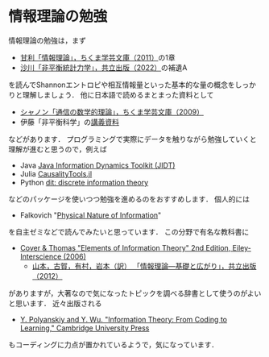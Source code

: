 # 情報理論の勉強

情報理論の勉強は，まず

- [甘利「情報理論」，ちくま学芸文庫（2011）](https://www.chikumashobo.co.jp/product/9784480093585/)の1章
- [沙川「非平衡統計力学」，共立出版（2022）](https://www.kyoritsu-pub.co.jp/book/b10012378.html)の補遺A

を読んでShannonエントロピや相互情報量といった基本的な量の概念をしっかりと理解しましょう．
他に日本語で読めるまとまった資料として

- [シャノン「通信の数学的理論」，ちくま学芸文庫（2009）](https://www.chikumashobo.co.jp/product/9784480092229/)
- 伊藤「非平衡科学」の[講義資料](https://sosuke110.com/noneq-phys.pdf)

などがあります．
プログラミングで実際にデータを触りながら勉強していくと理解が進むと思うので，例えば

- Java [Java Information Dynamics Toolkit (JIDT)](https://jlizier.github.io/jidt/)
- Julia [CausalityTools.jl](https://juliadynamics.github.io/CausalityTools.jl/dev/)
- Python [dit: discrete information theory](https://dit.readthedocs.io/en/latest/)

などのパッケージを使いつつ勉強を進めるのをおすすめします．
個人的には

- Falkovich "[Physical Nature of Information](https://www.weizmann.ac.il/complex/falkovich/sites/complex.falkovich/files/uploads/PNI22.pdf)"

を自主ゼミなどで読んでみたいと思っています．
この分野で有名な教科書に

- [Cover & Thomas "Elements of Information Theory" 2nd Edition, Eiley-Interscience (2006)](https://onlinelibrary.wiley.com/doi/book/10.1002/047174882X)
  - [山本，古賀，有村，岩本（訳） 「情報理論―基礎と広がり」，共立出版（2012）](https://www.kyoritsu-pub.co.jp/book/b10008178.html)

がありますが，大著なので気になったトピックを調べる辞書として使うのがよいと思います．
近々出版される

- [Y. Polyanskiy and Y. Wu. "Information Theory: From Coding to Learning," Cambridge University Press](https://people.lids.mit.edu/yp/homepage/papers.html)

もコーディングに力点が置かれているようで，気になっています．
